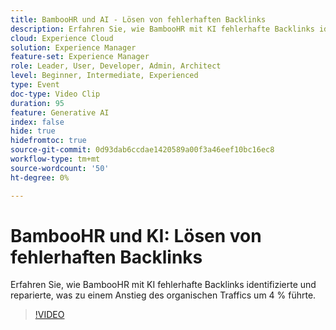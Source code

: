```yaml
---
title: BambooHR und AI - Lösen von fehlerhaften Backlinks
description: Erfahren Sie, wie BambooHR mit KI fehlerhafte Backlinks identifizierte und reparierte, was zu einem Anstieg des organischen Traffics um 4 % führte.
cloud: Experience Cloud
solution: Experience Manager
feature-set: Experience Manager
role: Leader, User, Developer, Admin, Architect
level: Beginner, Intermediate, Experienced
type: Event
doc-type: Video Clip
duration: 95
feature: Generative AI
index: false
hide: true
hidefromtoc: true
source-git-commit: 0d93dab6ccdae1420589a00f3a46eef10bc16ec8
workflow-type: tm+mt
source-wordcount: '50'
ht-degree: 0%

---
```



# BambooHR und KI: Lösen von fehlerhaften Backlinks

Erfahren Sie, wie BambooHR mit KI fehlerhafte Backlinks identifizierte und reparierte, was zu einem Anstieg des organischen Traffics um 4 % führte.

>[!VIDEO](https://video.tv.adobe.com/v/3461996/?learn=on&enablevpops&captions=ger)
